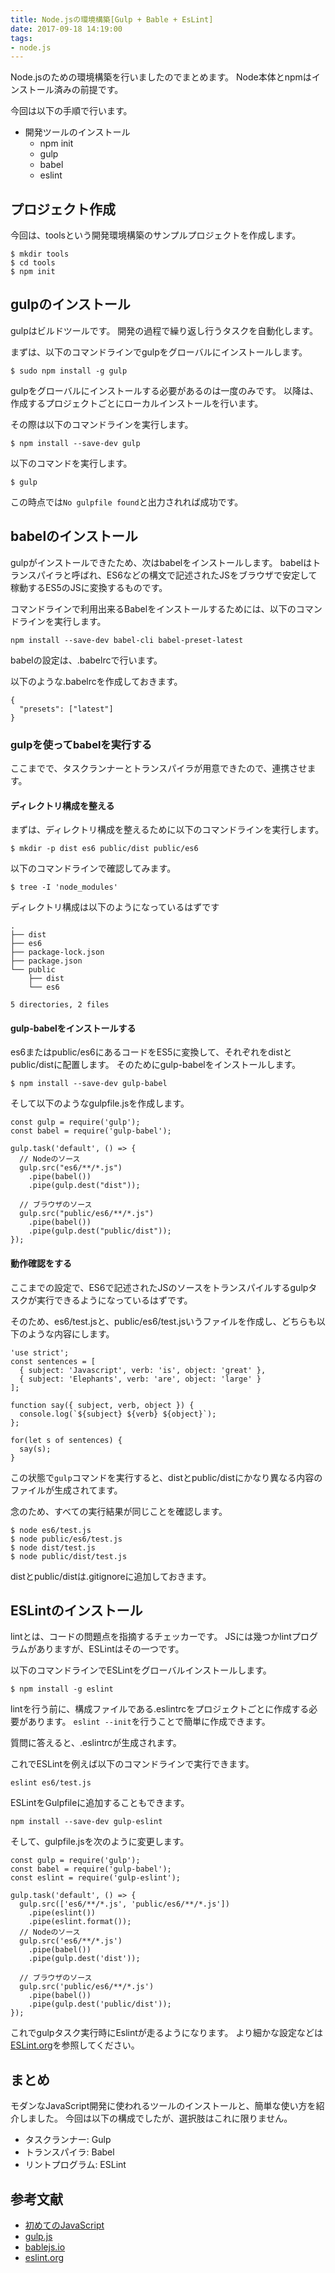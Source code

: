 ```yaml
---
title: Node.jsの環境構築[Gulp + Bable + EsLint]
date: 2017-09-18 14:19:00
tags:
- node.js
---
```


Node.jsのための環境構築を行いましたのでまとめます。
Node本体とnpmはインストール済みの前提です。

今回は以下の手順で行います。

- 開発ツールのインストール
  - npm init
  - gulp
  - babel
  - eslint

## プロジェクト作成
今回は、toolsという開発環境構築のサンプルプロジェクトを作成します。

```
$ mkdir tools
$ cd tools
$ npm init
```

## gulpのインストール
gulpはビルドツールです。
開発の過程で繰り返し行うタスクを自動化します。

まずは、以下のコマンドラインでgulpをグローバルにインストールします。
```
$ sudo npm install -g gulp
```

gulpをグローバルにインストールする必要があるのは一度のみです。
以降は、作成するプロジェクトごとにローカルインストールを行います。

その際は以下のコマンドラインを実行します。
```
$ npm install --save-dev gulp
```

以下のコマンドを実行します。
```
$ gulp
```
この時点では`No gulpfile found`と出力されれば成功です。

## babelのインストール
gulpがインストールできたため、次はbabelをインストールします。
babelはトランスパイラと呼ばれ、ES6などの構文で記述されたJSをブラウザで安定して稼動するES5のJSに変換するものです。

コマンドラインで利用出来るBabelをインストールするためには、以下のコマンドラインを実行します。
```
npm install --save-dev babel-cli babel-preset-latest
```

babelの設定は、.babelrcで行います。

以下のような.babelrcを作成しておきます。
```
{
  "presets": ["latest"]
}
```

### gulpを使ってbabelを実行する
ここまでで、タスクランナーとトランスパイラが用意できたので、連携させます。

#### ディレクトリ構成を整える
まずは、ディレクトリ構成を整えるために以下のコマンドラインを実行します。
```
$ mkdir -p dist es6 public/dist public/es6
```

以下のコマンドラインで確認してみます。
```
$ tree -I 'node_modules' 
```

ディレクトリ構成は以下のようになっているはずです
```
.
├── dist
├── es6
├── package-lock.json
├── package.json
└── public
    ├── dist
    └── es6

5 directories, 2 files
```

#### gulp-babelをインストールする
es6またはpublic/es6にあるコードをES5に変換して、それぞれをdistとpublic/distに配置します。
そのためにgulp-babelをインストールします。
```
$ npm install --save-dev gulp-babel
```

そして以下のようなgulpfile.jsを作成します。

```
const gulp = require('gulp');
const babel = require('gulp-babel');

gulp.task('default', () => {
  // Nodeのソース
  gulp.src("es6/**/*.js")
    .pipe(babel())
    .pipe(gulp.dest("dist"));

  // ブラウザのソース
  gulp.src("public/es6/**/*.js")
    .pipe(babel())
    .pipe(gulp.dest("public/dist"));
});
```

#### 動作確認をする
ここまでの設定で、ES6で記述されたJSのソースをトランスパイルするgulpタスクが実行できるようになっているはずです。

そのため、es6/test.jsと、public/es6/test.jsいうファイルを作成し、どちらも以下のような内容にします。

```
'use strict';
const sentences = [
  { subject: 'Javascript', verb: 'is', object: 'great' },
  { subject: 'Elephants', verb: 'are', object: 'large' }
];

function say({ subject, verb, object }) {
  console.log(`${subject} ${verb} ${object}`);
};

for(let s of sentences) {
  say(s);
}
```

この状態で`gulp`コマンドを実行すると、distとpublic/distにかなり異なる内容のファイルが生成されてます。

念のため、すべての実行結果が同じことを確認します。
```
$ node es6/test.js
$ node public/es6/test.js
$ node dist/test.js
$ node public/dist/test.js
```

distとpublic/distは.gitignoreに追加しておきます。

## ESLintのインストール
lintとは、コードの問題点を指摘するチェッカーです。
JSには幾つかlintプログラムがありますが、ESLintはその一つです。

以下のコマンドラインでESLintをグローバルインストールします。
```
$ npm install -g eslint
```

lintを行う前に、構成ファイルである.eslintrcをプロジェクトごとに作成する必要があります。
`eslint --init`を行うことで簡単に作成できます。

質問に答えると、.eslintrcが生成されます。

これでESLintを例えば以下のコマンドラインで実行できます。

```
eslint es6/test.js
```

ESLintをGulpfileに追加することもできます。

```
npm install --save-dev gulp-eslint
```

そして、gulpfile.jsを次のように変更します。

```
const gulp = require('gulp');
const babel = require('gulp-babel');
const eslint = require('gulp-eslint');

gulp.task('default', () => {
  gulp.src(['es6/**/*.js', 'public/es6/**/*.js'])
    .pipe(eslint())
    .pipe(eslint.format());
  // Nodeのソース
  gulp.src('es6/**/*.js')
    .pipe(babel())
    .pipe(gulp.dest('dist'));

  // ブラウザのソース
  gulp.src('public/es6/**/*.js')
    .pipe(babel())
    .pipe(gulp.dest('public/dist'));
});
```

これでgulpタスク実行時にEslintが走るようになります。
より細かな設定などは[ESLint.org](https://eslint.org.r/)を参照してください。

## まとめ
モダンなJavaScript開発に使われるツールのインストールと、簡単な使い方を紹介しました。
今回は以下の構成でしたが、選択肢はこれに限りません。

- タスクランナー: Gulp
- トランスパイラ: Babel
- リントプログラム: ESLint

## 参考文献
- [初めてのJavaScript](https://www.oreilly.co.jp/books/9784873117836/)
- [gulp.js](https://gulpjs.com/)
- [bablejs.io](https://babeljs.io/)
- [eslint.org](https://eslint.org/)
